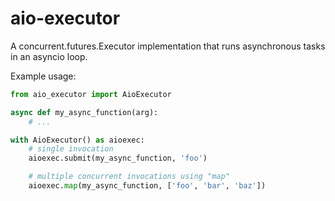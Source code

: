 # aio-executor
A concurrent.futures.Executor implementation that runs asynchronous tasks in an asyncio loop.

Example usage:

```python
from aio_executor import AioExecutor

async def my_async_function(arg):
    # ...

with AioExecutor() as aioexec:
    # single invocation
    aioexec.submit(my_async_function, 'foo')

    # multiple concurrent invocations using "map"
    aioexec.map(my_async_function, ['foo', 'bar', 'baz'])
```
